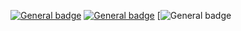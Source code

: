 
 [![General badge](https://img.shields.io/badge/ProtonMail-8B89CC?style=for-the-badge&logo=protonmail&logoColor=white)](ghornig@prontonmail.ch)
  [![General badge](https://img.shields.io/badge/LinkedIn-0077B5?style=for-the-badge&logo=linkedin&logoColor=white)](https://www.linkedin.com/in/guillaume-hornig/)
 [![General badge](https://img.shields.io/badge/Solidity-363636.svg?style=for-the-badge&logo=Solidity&logoColor=white)
